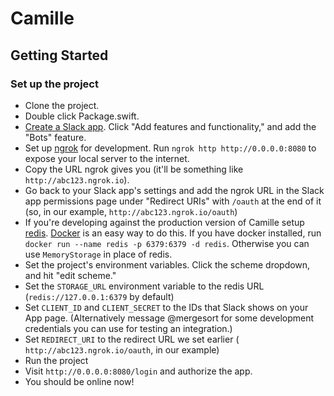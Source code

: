 # Camille

## Getting Started

### Set up the project

- Clone the project.
- Double click Package.swift.
-  [Create a Slack app](https://api.slack.com/apps). Click "Add features and functionality," and add the "Bots" feature.
- Set up [ngrok](https://ngrok.com) for development. Run `ngrok http http://0.0.0.0:8080` to expose your local server to the internet.
- Copy the URL ngrok gives you (it'll be something like `http://abc123.ngrok.io`). 
- Go back to your Slack app's settings and add the ngrok URL in the Slack app permissions page under "Redirect URIs" with `/oauth` at the end of it (so, in our example, `http://abc123.ngrok.io/oauth`)
- If you're developing against the production version of Camille setup [redis](https://redis.io). [Docker](https://docs.docker.com/docker-for-mac/install/) is an easy way to do this. If you have docker installed, run `docker run --name redis -p 6379:6379 -d redis`. Otherwise you can use `MemoryStorage` in place of redis.
- Set the project's environment variables. Click the scheme dropdown, and hit "edit scheme."
- Set the `STORAGE_URL` environment variable to the redis URL (`redis://127.0.0.1:6379` by default)
- Set `CLIENT_ID` and `CLIENT_SECRET` to the IDs that Slack shows on your App page. (Alternatively message @mergesort for some development credentials you can use for testing an integration.)
- Set `REDIRECT_URI` to the redirect URL we set earlier ( `http://abc123.ngrok.io/oauth`, in our example)
- Run the project
- Visit `http://0.0.0.0:8080/login` and authorize the app.
- You should be online now!
